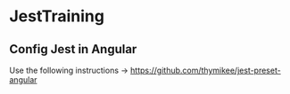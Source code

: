 # JestTraining

## Config Jest in Angular

Use the following instructions -> https://github.com/thymikee/jest-preset-angular